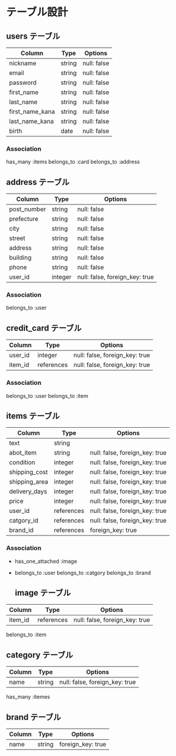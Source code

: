 # テーブル設計

## users テーブル

| Column                 | Type   | Options     |
| -----------------------| ------ | ----------- |
| nickname               | string | null: false |
| email                  | string | null: false |
| password               | string | null: false |
| first_name             | string | null: false |
| last_name              | string | null: false |
| first_name_kana        | string | null: false |
| last_name_kana         | string | null: false |
| birth                  | date   | null: false |

### Association

has_many   :items
belongs_to :card
belongs_to :address


## address テーブル

| Column        | Type   | Options                            |
| --------------| ------ | -----------------------------------|
| post_number   | string | null: false                        |
| prefecture    | string | null: false                        |
| city          | string | null: false                        |
| street        | string | null: false                        |
| address       | string | null: false                        |
| building      | string | null: false                        |
| phone         | string | null: false                        |
| user_id       | integer| null: false, foreign_key: true     |

### Association

belongs_to :user


## credit_card テーブル

| Column    | Type       | Options                               |
| --------- | ---------- | ------------------------------------- |
| user_id   | integer    | null: false, foreign_key: true        |
| item_id   | references | null: false, foreign_key: true        |


### Association

belongs_to :user
belongs_to :item


## items テーブル

| Column           | Type       | Options                        |
| ---------------- | ---------- | ------------------------------ |
| text             | string     |                                |
| abot_item        | string     | null: false, foreign_key: true |
| condition        | integer    | null: false, foreign_key: true |
| shipping_cost    | integer    | null: false, foreign_key: true |
| shipping_area    | integer    | null: false, foreign_key: true |
| delivery_days    | integer    | null: false, foreign_key: true |
| price            | integer    | null: false, foreign_key: true |
| user_id          | references | null: false, foreign_key: true |
| catgory_id       | references | null: false, foreign_key: true |
| brand_id         | references |              foreign_key: true |

### Association

- has_one_attached :image
- belongs_to       :user
  belongs_to       :catgory
  belongs_to       :brand

  ## image テーブル

| Column           | Type       | Options                        |
| ---------------- | ---------- | ------------------------------ |
| item_id          | references | null: false, foreign_key: true |

belongs_to :item   

  ## category テーブル

| Column           | Type       | Options                        |
| ---------------- | ---------- | ------------------------------ |
| name             | string     | null: false, foreign_key: true |

has_many :itemes 

## brand テーブル

| Column           | Type       | Options                        |
| ---------------- | ---------- | ------------------------------ |
| name             | string     |         foreign_key: true      |